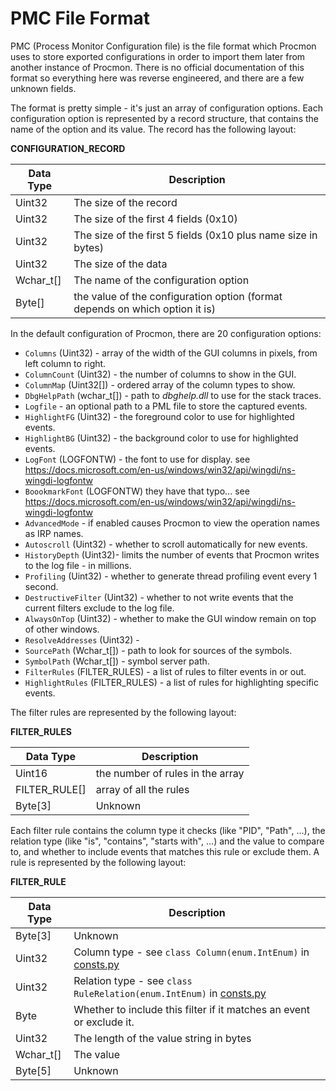 # PMC File Format

PMC (Process Monitor Configuration file) is the file format which Procmon uses to store exported configurations in order to import them later from another instance of Procmon. There is no official documentation of this format so everything here was reverse engineered, and there are a few unknown fields.

The format is pretty simple - it's just an array of configuration options. Each configuration option is represented by 
a record structure, that contains the name of the option and its value. The record has the following layout:

**CONFIGURATION_RECORD**

| Data Type | Description                                                  |
| --------- | ------------------------------------------------------------ |
| Uint32    | The size of the record                                       |
| Uint32    | The size of the first 4 fields (0x10)                        |
| Uint32    | The size of the first 5 fields (0x10 plus name size in bytes) |
| Uint32    | The size of the data                                         |
| Wchar_t[] | The name of the configuration option                         |
| Byte[]    | the value of the configuration option (format depends on which option it is) |

In the default configuration of Procmon, there are 20 configuration options:

* `Columns` (Uint32) - array of the width of the GUI columns in pixels, from left column to right.
* `ColumnCount` (Uint32) - the number of columns to show in the GUI.
* `ColumnMap` (Uint32[]) - ordered array of the column types to show.
* `DbgHelpPath` (wchar_t[]) - path to *dbghelp.dll* to use for the stack traces.
* `Logfile` - an optional path to a PML file to store the captured events.
* `HighlightFG` (Uint32) - the foreground color to use for highlighted events.
* `HighlightBG` (Uint32) - the background color to use for highlighted events.
* `LogFont` (LOGFONTW) - the font to use for display. see https://docs.microsoft.com/en-us/windows/win32/api/wingdi/ns-wingdi-logfontw
* `BoookmarkFont` (LOGFONTW)  they have that typo... see https://docs.microsoft.com/en-us/windows/win32/api/wingdi/ns-wingdi-logfontw
* `AdvancedMode` - if enabled causes Procmon to view the operation names as IRP names.
* `Autoscroll` (Uint32) - whether to scroll automatically for new events.
* `HistoryDepth` (Uint32)- limits the number of events that Procmon writes to the log file - in millions.
* `Profiling` (Uint32) - whether to generate thread profiling event every 1 second.
* `DestructiveFilter` (Uint32) - whether to not write events that the current filters exclude to the log file.   
* `AlwaysOnTop` (Uint32) - whether to make the GUI window remain on top of other windows.
* `ResolveAddresses` (Uint32) -  
* `SourcePath` (Wchar_t[]) - path to look for sources of the symbols.
* `SymbolPath` (Wchar_t[]) - symbol server path.
* `FilterRules` (FILTER_RULES) - a list of rules to filter events in or out.
* `HighlightRules` (FILTER_RULES) - a list of rules for highlighting specific events.

The filter rules are represented by the following layout:

**FILTER_RULES**

| Data Type     | Description                      |
|---------------| -------------------------------- |
| Uint16        | the number of rules in the array |
| FILTER_RULE[] | array of all the rules           |
| Byte[3]       | Unknown                          |

Each filter rule contains the column type it checks  (like "PID", "Path", ...), the relation type (like "is", "contains", "starts with", ...) and the value to compare to, and whether to include events that matches this rule or exclude them. A rule is represented by the following layout:

**FILTER_RULE**

| Data Type | Description                                                  |
| --------- | ------------------------------------------------------------ |
| Byte[3]   | Unknown                                                      |
| Uint32    | Column type - see ```class Column(enum.IntEnum)``` in [consts.py](../procmon_parser/consts.py) |
| Uint32    | Relation type  - see ```class RuleRelation(enum.IntEnum)``` in [consts.py](../procmon_parser/consts.py) |
| Byte      | Whether to include this filter if it matches an event or exclude it. |
| Uint32    | The length of the value string in bytes                      |
| Wchar_t[] | The value                                                    |
| Byte[5]   | Unknown                                                      |

